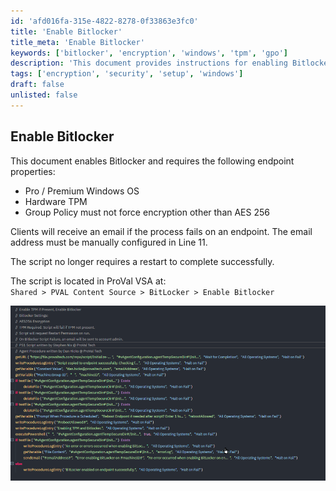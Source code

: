 ```yaml
---
id: 'afd016fa-315e-4822-8278-0f33863e3fc0'
title: 'Enable Bitlocker'
title_meta: 'Enable Bitlocker'
keywords: ['bitlocker', 'encryption', 'windows', 'tpm', 'gpo']
description: 'This document provides instructions for enabling Bitlocker on Windows endpoints that meet specific requirements such as running Pro or Premium versions of the Windows OS, having hardware TPM, and adhering to group policy settings. It also outlines the email notification process for failures and informs about the script location in ProVal VSA.'
tags: ['encryption', 'security', 'setup', 'windows']
draft: false
unlisted: false
---
```


## Enable Bitlocker

This document enables Bitlocker and requires the following endpoint properties:

- Pro / Premium Windows OS
- Hardware TPM
- Group Policy must not force encryption other than AES 256

Clients will receive an email if the process fails on an endpoint. The email address must be manually configured in Line 11.

The script no longer requires a restart to complete successfully.

The script is located in ProVal VSA at:  
`Shared > PVAL Content Source > BitLocker > Enable Bitlocker`

![Image](../../../static/img/Enable-Bitlocker/image_1.png)

